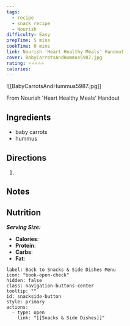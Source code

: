 ```yaml
---
tags:
  - recipe
  - snack_recipe
  - Nourish
difficulty: Easy
prepTime: 5 mins
cookTime: 0 mins
link: Nourish 'Heart Healthy Meals' Handout
cover: BabyCarrotsAndHummus5987.jpg
rating: ⭐️⭐️⭐️⭐️⭐️
calories:
---
```


![[BabyCarrotsAndHummus5987.jpg]]

From Nourish 'Heart Healthy Meals' Handout

## Ingredients
- baby carrots
- hummus


## Directions
1. 

## Notes


## Nutrition
***Serving Size:*** 
- **Calories**: 
- **Protein**: 
- **Carbs**: 
- **Fat**: 


```meta-bind-button
label: Back to Snacks & Side Dishes Menu
icon: "book-open-check"
hidden: false
class: navigation-buttons-center
tooltip: ""
id: snackside-button
style: primary
actions:
  - type: open
    link: "[[Snacks & Side Dishes]]"
```
 

